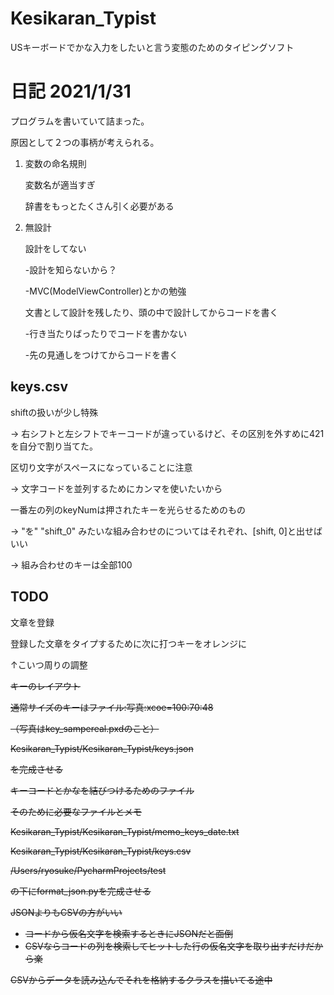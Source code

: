 # Kesikaran_Typist

USキーボードでかな入力をしたいと言う変態のためのタイピングソフト



# 日記 2021/1/31

プログラムを書いていて詰まった。

原因として２つの事柄が考えられる。

1. 変数の命名規則

   変数名が適当すぎ

   辞書をもっとたくさん引く必要がある

2. 無設計

   設計をしてない

    -設計を知らないから？

    -MVC(ModelViewController)とかの勉強

   文書として設計を残したり、頭の中で設計してからコードを書く

    -行き当たりばったりでコードを書かない

    -先の見通しをつけてからコードを書く

   



## keys.csv

shiftの扱いが少し特殊

-> 右シフトと左シフトでキーコードが違っているけど、その区別を外すめに421を自分で割り当てた。

区切り文字がスペースになっていることに注意

-> 文字コードを並列するためにカンマを使いたいから

一番左の列のkeyNumは押されたキーを光らせるためのもの

-> "を" "shift_0" みたいな組み合わせのについてはそれぞれ、[shift, 0]と出せばいい

-> 組み合わせのキーは全部100





## TODO

文章を登録

登録した文章をタイプするために次に打つキーをオレンジに

↑こいつ周りの調整







~~キーのレイアウト~~

~~通常サイズのキーはファイル:写真:xcoe=100:70:48~~

~~（写真はkey_sampereal.pxdのこと）~~



~~Kesikaran_Typist/Kesikaran_Typist/keys.json~~

~~を完成させる~~

~~キーコードとかなを結びつけるためのファイル~~

~~そのために必要なファイルとメモ~~

~~Kesikaran_Typist/Kesikaran_Typist/memo_keys_date.txt~~

~~Kesikaran_Typist/Kesikaran_Typist/keys.csv~~



~~/Users/ryosuke/PycharmProjects/test~~

~~の下にformat_json.pyを完成させる~~



~~JSONよりもCSVの方がいい~~

- ~~コードから仮名文字を検索するときにJSONだと面倒~~
- ~~CSVならコードの列を検索してヒットした行の仮名文字を取り出すだけだから楽~~

~~CSVからデータを読み込んでそれを格納するクラスを描いてる途中~~

